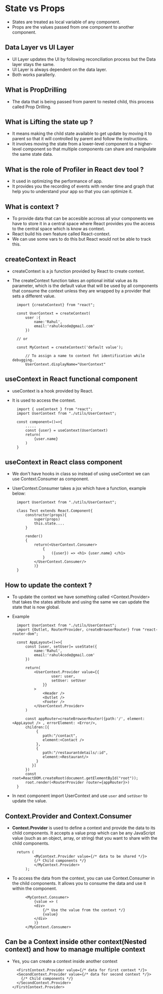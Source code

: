 # State vs Props
- States are treated as local variable of any component.
- Props are the values passed from one component to another component.

## Data Layer vs UI Layer
- UI Layer updates the UI by following reconciliation process but the Data layer stays the same.
- UI Layer is always dependent on the data layer.
- Both works parallerly.

## What is PropDrilling
- The data that is being passed from parent to nested child, this process called Prop Drilling.
  
## What is Lifting the state up ?
- It means making the child state available to get update by moving it to parent so that it will controlled by parent and follow the instructions.
-  It involves moving the state from a lower-level component to a higher-level component so that multiple components can share and manipulate the same state data.

## What is the role of Profiler in React dev tool ?
- It used in optimizing the performance of app.
- It provides you the recording of events with render time and graph that help you to understand your app so that you can optimize it.

## What is context ?
- To provide data that can be accesible accross all your components we have to store it in a central space where React provides you the access to the central space which is know as context.
- React build his own feature called React-context.
- We can use some vars to do this but React would not be able to track this.

## createContext in React
- createContext is a js function provided by React to create context.
- The createContext function takes an optional initial value as its parameter, which is the default value that will be used by all components that consume the context unless they are wrapped by a provider that sets a different value.
        
        import {createContext} from "react";

        const UserContext = createContext(
            user :{
                name:'Rahul',
                email:'rahul4code@gmail.com'
            })

        // or

        const MyContext = createContext('default value');    

            // To assign a name to context fot identification while debugging.
            UserContext.displayName="UserContext"
    
        

## useContext in React functional component
- useContext is a hook provided by React.
- It is used to access the context.
        
        import { useContext } from "react";
        import UserContext from "./utils/UserContext";

        const component=()=>{
            .....
            const {user} = useContext(UserContext)
            return(
                {user.name}
            )
        }

## useContext in React class component
- We don't have hooks in class so instead of using useContext we can use Context.Consumer as component.
- UserContext.Consumer takes a jsx which have a function, example below:
  
        import UserContext from "./utils/UserContext";

        class Test extends React.Component{
            constructor(props){
                super(props)
                this.state....
            }

            render()
            {
                return(<UserContext.Consumer>
                    { 
                        ({user}) => <h1> {user.name} </h1>
                    }
                </UserContext.Consumer/>
                )}
        }

## How to update the context ?
- To update the context we have something called <Context.Provider> that takes the states attribute and using the same we can update the state that is now global.
- Example

        import UserContext from "./utils/UserContext";
        import {Outlet, RouterProvider, createBrowserRouter} from "react-router-dom";

        const AppLayout=()=>{
            const [user, setUser]= useState({
                name:'Rahul',
                email:'rahul4code@gmail.com'
            })

            return(
                <UserContext.Provider value={{
                        user: user,
                        setUser: setUser
                    }}
                >
                    <Header />
                    <Outlet />
                    <Footer />
                </UserContext.Provider>
            )

            const appRouter=createBrowserRouter({path:'/', element: <AppLayout /> , errorElement: <Error/>,
            children:[{
                 {
                    path:"/contact",
                    element:<Contact />
                 },
                 { 
                    path:"/restaurantdetails/:id",
                    element:<Restaurant/>
                 }
               }]
            })
            const root=ReactDOM.createRoot(document.getElementById("root"));
            root.render(<RouterProvider router={appRouter}>)
        }

- In next component import UserContext and use `user` and `setUser` to update the value.

## Context.Provider and Context.Consumer
- **Context.Provider** is used to define a context and provide the data to its child components. It accepts a value prop which can be any JavaScript value (such as an object, array, or string) that you want to share with the child components.

        return (
                <MyContext.Provider value={/* data to be shared */}>
                {/* Child components */}
                </MyContext.Provider>
            );
        
- To access the data from the context, you can use Context.Consumer in the child components. It allows you to consume the data and use it within the component.

            <MyContext.Consumer>
                {value => (
                <div>
                    {/* Use the value from the context */}
                    {value}
                </div>
                )}
            </MyContext.Consumer>


## Can be a Context inside other context(Nested context) and how to manage multiple context
- Yes, you can create a context inside another context
  
        <FirstContext.Provider value={/* data for first context */}>
        <SecondContext.Provider value={/* data for second context */}>
          {/* Child components */}
        </SecondContext.Provider>
      </FirstContext.Provider>
